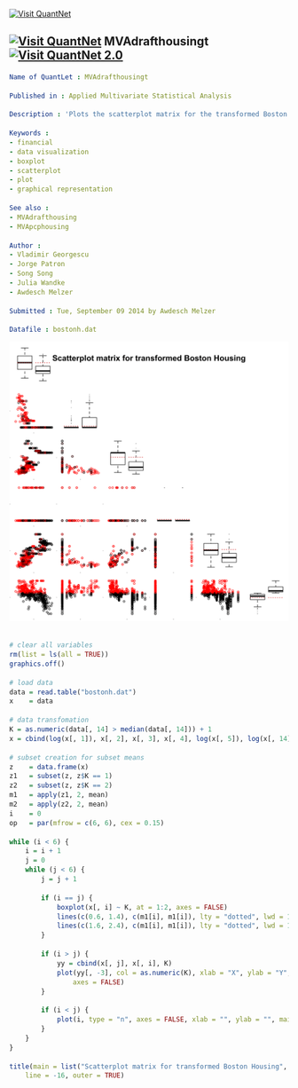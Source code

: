 
[<img src="https://github.com/QuantLet/Styleguide-and-Validation-procedure/blob/master/pictures/banner.png" alt="Visit QuantNet">](http://quantlet.de/index.php?p=info)

## [<img src="https://github.com/QuantLet/Styleguide-and-Validation-procedure/blob/master/pictures/qloqo.png" alt="Visit QuantNet">](http://quantlet.de/) **MVAdrafthousingt** [<img src="https://github.com/QuantLet/Styleguide-and-Validation-procedure/blob/master/pictures/QN2.png" width="60" alt="Visit QuantNet 2.0">](http://quantlet.de/d3/ia)

```yaml
Name of QuantLet : MVAdrafthousingt

Published in : Applied Multivariate Statistical Analysis

Description : 'Plots the scatterplot matrix for the transformed Boston housing data variables X1, ... , X5 and X14.'

Keywords :
- financial
- data visualization
- boxplot
- scatterplot
- plot
- graphical representation

See also :
- MVAdrafthousing
- MVApcphousing

Author :
- Vladimir Georgescu
- Jorge Patron
- Song Song
- Julia Wandke
- Awdesch Melzer

Submitted : Tue, September 09 2014 by Awdesch Melzer

Datafile : bostonh.dat
```

![Picture1](MVAdrafthousingt.png)


```r

# clear all variables
rm(list = ls(all = TRUE))
graphics.off()

# load data
data = read.table("bostonh.dat")
x    = data

# data transfomation
K = as.numeric(data[, 14] > median(data[, 14])) + 1
x = cbind(log(x[, 1]), x[, 2], x[, 3], x[, 4], log(x[, 5]), log(x[, 14]), K)

# subset creation for subset means
z    = data.frame(x)
z1   = subset(z, z$K == 1)
z2   = subset(z, z$K == 2)
m1   = apply(z1, 2, mean)
m2   = apply(z2, 2, mean)
i    = 0
op   = par(mfrow = c(6, 6), cex = 0.15)

while (i < 6) {
    i = i + 1
    j = 0
    while (j < 6) {
        j = j + 1
        
        if (i == j) {
            boxplot(x[, i] ~ K, at = 1:2, axes = FALSE)
            lines(c(0.6, 1.4), c(m1[i], m1[i]), lty = "dotted", lwd = 1.2, col = "red3")
            lines(c(1.6, 2.4), c(m1[i], m1[i]), lty = "dotted", lwd = 1.2, col = "red3")
        }
        
        if (i > j) {
            yy = cbind(x[, j], x[, i], K)
            plot(yy[, -3], col = as.numeric(K), xlab = "X", ylab = "Y", cex = 4, 
                axes = FALSE)
        }
        
        if (i < j) {
            plot(i, type = "n", axes = FALSE, xlab = "", ylab = "", main = "")
        }
    }
}

title(main = list("Scatterplot matrix for transformed Boston Housing", cex = 8), 
    line = -16, outer = TRUE) 

```
